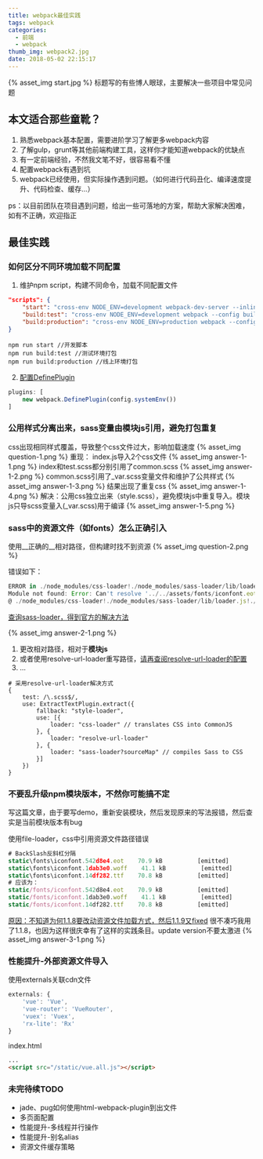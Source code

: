 ```yaml
---
title: webpack最佳实践
tags: webpack
categories:
  - 前端
  - webpack
thumb_img: webpack2.jpg
date: 2018-05-02 22:15:17
---
```



{% asset_img start.jpg %}
标题写的有些博人眼球，主要解决一些项目中常见问题

## 本文适合那些童靴？
1. 熟悉webpack基本配置，需要进阶学习了解更多webpack内容
2. 了解gulp，grunt等其他前端构建工具，这样你才能知道webpack的优缺点
3. 有一定前端经验，不然我文笔不好，很容易看不懂
4. 配置webpack有遇到坑
5. webpack已经使用，但实际操作遇到问题。（如何进行代码丑化、编译速度提升、代码检查、缓存...）

ps：以目前团队在项目遇到问题，给出一些可落地的方案，帮助大家解决困难，如有不正确，欢迎指正

## 最佳实践
### 如何区分不同环境加载不同配置
1. 维护npm script，构建不同命令，加载不同配置文件
````json
"scripts": {
    "start": "cross-env NODE_ENV=development webpack-dev-server --inline --progress --config build/webpack.dev.conf.js",
    "build:test": "cross-env NODE_ENV=development webpack --config build/webpack.dev.conf.js",
    "build:production": "cross-env NODE_ENV=production webpack --config build/webpack.pro.conf.js"
}
````
    npm run start //开发脚本
    npm run build:test //测试环境打包
    npm run build:production //线上环境打包

2. [配置DefinePlugin](https://webpack.js.org/plugins/define-plugin/#usage)
````js
plugins: [
    new webpack.DefinePlugin(config.systemEnv())
]
````

### 公用样式分离出来，sass变量由模块js引用，避免打包重复
css出现相同样式覆盖，导致整个css文件过大，影响加载速度
{% asset_img question-1.png %}
重现：
index.js导入2个css文件
{% asset_img answer-1-1.png %}
index和test.scss都分别引用了common.scss
{% asset_img answer-1-2.png %}
common.scss引用了_var.scss变量文件和维护了公共样式
{% asset_img answer-1-3.png %}
结果出现了重复css
{% asset_img answer-1-4.png %}
解决：公用css独立出来（style.scss），避免模块js中重复导入。模块js只导scss变量入(_var.scss)用于编译
{% asset_img answer-1-5.png %}

### sass中的资源文件（如fonts）怎么正确引入
使用__正确的__相对路径，但构建时找不到资源
{% asset_img question-2.png %}

错误如下：
````js
ERROR in ./node_modules/css-loader!./node_modules/sass-loader/lib/loader.js!./src/scss/style.scss
Module not found: Error: Can't resolve '../../assets/fonts/iconfont.eot' in 'E:\webpack_demo\src\scss'
@ ./node_modules/css-loader!./node_modules/sass-loader/lib/loader.js!./src/scss/style.scss 7:92-134 7:177-219
````
[查询sass-loader，得到官方的解决方法](https://github.com/webpack-contrib/sass-loader#problems-with-url)

{% asset_img answer-2-1.png %}
1. 更改相对路径，相对于**模块js**
2. 或者使用resolve-url-loader重写路径，[请再查阅resolve-url-loader的配置](https://github.com/bholloway/resolve-url-loader#apply-via-webpack-config)
3. ...

````
# 采用resolve-url-loader解决方式
{
    test: /\.scss$/,
    use: ExtractTextPlugin.extract({
        fallback: "style-loader",
        use: [{
            loader: "css-loader" // translates CSS into CommonJS
        }, {
            loader: "resolve-url-loader"
        }, {
            loader: "sass-loader?sourceMap" // compiles Sass to CSS
        }]
    })
}
````

### 不要乱升级npm模块版本，不然你可能搞不定
写这篇文章，由于要写demo，重新安装模块，然后发现原来的写法报错，然后查实是当前模块版本有bug

使用file-loader，css中引用资源文件路径错误
````js
# BackSlash反斜杠分隔
static\fonts\iconfont.542d8e4.eot    70.9 kB          [emitted]
static\fonts\iconfont.1dab3e0.woff    41.1 kB          [emitted]
static\fonts\iconfont.14df282.ttf    70.8 kB          [emitted]
# 应该为：
static/fonts/iconfont.542d8e4.eot    70.9 kB          [emitted]
static/fonts/iconfont.1dab3e0.woff    41.1 kB          [emitted]
static/fonts/iconfont.14df282.ttf    70.8 kB          [emitted]
````
[原因：不知道为何1.1.8要改动资源文件加载方式，然后1.1.9又fixed](https://github.com/webpack-contrib/file-loader/commit/26e47ca)
很不凑巧我用了1.1.8，也因为这样很庆幸有了这样的实践条目。update version不要太激进
{% asset_img answer-3-1.png %}

### 性能提升-外部资源文件导入
使用externals关联cdn文件
````js
externals: {
    'vue': 'Vue',
    'vue-router': 'VueRouter',
    'vuex': 'Vuex',
    'rx-lite': 'Rx'
}
````
index.html
````html
...
<script src="/static/vue.all.js"></script>
````

### 未完待续TODO
- jade、pug如何使用html-webpack-plugin到出文件
- 多页面配置
- 性能提升-多线程并行操作
- 性能提升-别名alias
- 资源文件缓存策略